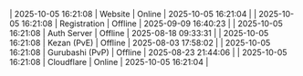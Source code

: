 | 2025-10-05 16:21:08 | Website | Online | 2025-10-05 16:21:04 |
| 2025-10-05 16:21:08 | Registration | Offline | 2025-09-09 16:40:23 |
| 2025-10-05 16:21:08 | Auth Server | Offline | 2025-08-18 09:33:31 |
| 2025-10-05 16:21:08 | Kezan (PvE) | Offline | 2025-08-03 17:58:02 |
| 2025-10-05 16:21:08 | Gurubashi (PvP) | Offline | 2025-08-23 21:44:06 |
| 2025-10-05 16:21:08 | Cloudflare | Online | 2025-10-05 16:21:04 |
